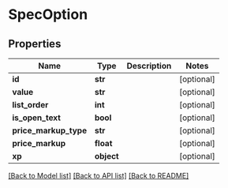 # SpecOption

## Properties
Name | Type | Description | Notes
------------ | ------------- | ------------- | -------------
**id** | **str** |  | [optional] 
**value** | **str** |  | [optional] 
**list_order** | **int** |  | [optional] 
**is_open_text** | **bool** |  | [optional] 
**price_markup_type** | **str** |  | [optional] 
**price_markup** | **float** |  | [optional] 
**xp** | **object** |  | [optional] 

[[Back to Model list]](../README.md#documentation-for-models) [[Back to API list]](../README.md#documentation-for-api-endpoints) [[Back to README]](../README.md)



